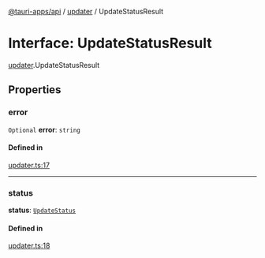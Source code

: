 [@tauri-apps/api](../README.md) / [updater](../modules/updater.md) / UpdateStatusResult

# Interface: UpdateStatusResult

[updater](../modules/updater.md).UpdateStatusResult

## Properties

### error

 `Optional` **error**: `string`

#### Defined in

[updater.ts:17](https://github.com/tauri-apps/tauri/blob/47666c4/tooling/api/src/updater.ts#L17)

___

### status

 **status**: [`UpdateStatus`](../modules/updater.md#updatestatus)

#### Defined in

[updater.ts:18](https://github.com/tauri-apps/tauri/blob/47666c4/tooling/api/src/updater.ts#L18)
